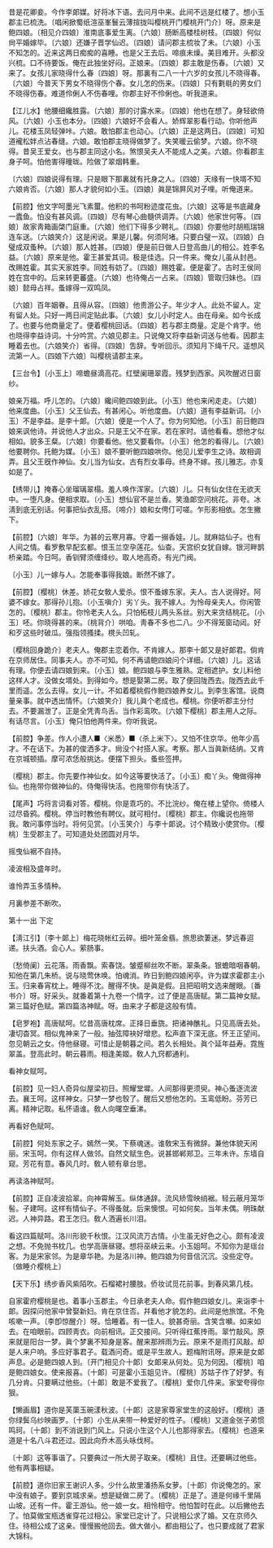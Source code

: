 <!-- { "loadSidebar": true } -->
昔是花卿妾。今作李郞媒。好将冰下语。去问月中来。此间不远是红楼了。想小玉郡主已梳洗。〔唱闲掀蜀纸渲巫峯鬟云薄揎拢叫樱桃开门樱桃开门介〕呀。原来是鲍四娘。〔相见介四娘〕淮南底事爱生离。〔六娘〕肠断高楼桂树枝。〔四娘〕何似尙平婚嫁毕。〔六娘〕还嫌子晋学仙迟。〔四娘〕请问郡主梳妆了未。〔六娘〕小玉不知怎的。近来这两日痴痴的喜睡。也是父王去后。啼痕未燥。美目难开。头都没兴梳。口不待要饭。俺在此独坐好闷。正娘来。〔四娘〕郡主敢是伤春。〔六娘〕又来了。女孩儿家晓得什么春〔四娘〕呀。那裏有二八一十六岁的女孩儿不晓得春。〔六娘〕今普天下男女不晓得伤个春。女儿怎的伤来。〔四娘〕只有氀毼的男女们不晓得伤春。难道伶俐人不伤春哩。你郡主好不伶俐也。听我道来。 

【江儿水】他腰细纔胜露。〔六娘〕那的讨露水来。〔四娘〕他也在想了。身轻欲倚风。〔六娘〕小玉也本分。〔四娘〕六娘好不会看人。娇辉翠影看行动。你听他声儿。花楼玉凤轻弹咔。六娘。敢怕郡主也动心。〔六娘〕正是这两日。〔四娘〕可知道襱松姅点沾春缝。六娘。敢怕郡主晓得做梦了。失笑暖云偷梦。六娘。你不晓得。昔吴王爱女。也与郡主同这小名。煞恨吴夫人不能成人之美。六娘。你看郡主身子呵。怕他害得曈昽。险做了翠烟韩重。

〔六娘〕四娘说得有理。只是眼下那裏就有托身之人。〔四娘〕天缘有一快壻不知六娘肯否。〔六娘〕那人才貌何如小玉。〔四娘〕眞是锦屛风对子哩。听俺道来。 

【前腔】他文字呵墨光飞素蠒。他积的书呵粉迹度花虫。〔六娘〕这等是书底藏身一蠹鱼。怕没有甚风调。〔四娘〕尽有琴心曲髓供调弄。〔六娘〕他家世何等。〔四娘〕故家靑箱画棨门庭重。〔六娘〕他们下得多少聘礼。〔四娘〕你要他时胡瓶瑞锦连车送。〔六娘笑介〕这是闲说。果是儿馨。何须阿堵。只要白璧一双。〔四娘〕白璧成双蚤种。〔六娘〕那人姓甚。〔四娘〕便是前日做人日登高曲儿的相公。姓李名益。〔六娘〕原来是他。霍王甚爱其词。极是佳选。只一件来。俺女儿虽从封邑。改赐姓霍。其实天家姓李。同姓有妨了。〔四娘〕赐姓霍。便是霍了。古时王侯同姓在宫中的。后来转更蕃盛。〔六娘〕也待俺占一占来。〔四娘〕管取归妹也。〔四娘〕懿母占祥。蚤嫁得一双鸣凤。

〔六娘〕百年姻眷。且得从容。〔四娘〕他贵游公子。年少才人。此处不留人。定有留人处。只好一两日间定贴此事。〔六娘〕女儿小时定人。由在母亲。如今长成了。也要与他商量定了。便着樱桃回话。〔四娘〕若与郡主商量。定是个肯字。他也晓得李益诗词。十分吟赏。六娘见郡主。只说俺又将李益新词送与他看。因郡主睡着去也。〔六娘笑介〕省得。〔四娘〕吿辞。专听回示。须知月下绳千尺。遥想风流第一人。〔四娘下六娘〕叫樱桃请郡主来。 

【三台令】〔小玉上〕啼蟾昼滴高花。红壁阑珊翠霞。残梦到西家。风吹醒迟日窗纱。

娘亲万福。呼儿怎的。〔六娘〕纔间鲍四娘到此。〔小玉〕他也来闲走走。〔六娘〕他来度曲。〔小玉〕父王仙去。有甚闲心。听他度曲。〔六娘〕道有李益新词。〔小玉〕不是李益。是李十郞。〔六娘〕便是一个人了。你为何知他。〔小玉〕前日鲍四娘来讽他诗。并说他人才出众。只是王父不在家。若在家时。请他看看。想他才似相如。貌多王粲。〔六娘〕你要看他。他又要看你。〔小玉〕他怎的看得儿。〔六娘〕他要聘你。托鲍为媒。〔小玉〕娘不要听鲍四娘哄你。他见儿爱李生之诗。故相调弄。且父王旣作神仙。女儿当为仙女。古有烈女事母。终身不嫁。孩儿雅志。亦复如是了。 

【绣带儿】掩春心坐瑠璃翠榻。羞人唤作浑家。〔六娘〕儿。只有仙女住在无欲天中。一堕凡身。便相求取。〔小玉〕想仙官不是兰香。笑渔郞空问桃花。非夸。冰淸到底无别话。何事把仙衣乱搭。〔啼介〕娘和女俜仃可嗟。乍形影相依。怎生撇下。

【前腔】〔六娘〕年华。为甚的云寒月寡。守着一搦香娃。儿。就麻姑仙子。也有人间之情。看罗敷早配玄都。恨玉兰空孕莲花。仙查。天宫织女犹自嫁。银河畔鹊桥亲踏。今日呵。香钏臂须缠绛纱。取人地高奇。有光门阀。

〔小玉〕儿一嫁与人。怎能奉事得我娘。断然不嫁了。 

【前腔】〔樱桃〕休差。娇花女敎人爱杀。恨不蚤嫁东家。夫人。古人说得好。阿婆不嫁女。那得孙儿抱。〔小玉嗔介〕劣丫头。我不嫁人。为怜母亲夫人。你闲管怎的。〔樱桃〕郡主。你怜老夫人么。只怕柘枝儿两头系丝。别大来贪结桃花。〔小玉〕呸。你晓得甚的来。〔桃背介〕哄咱。靑春不多也二八。少不得笼窗动闼。好和歹这些时破瓜。强指领搔揉。櫈头凹轧。

〔樱桃回身跪介〕老夫人。俺郡主恋着你。不肯嫁人。那李十郞又是好郞君。倘肯在京师居住。同事夫人。亦不可知。何不再请鲍四娘问个详细。〔六娘〕儿。这话有理。你便去请四娘到来。〔小玉〕娘。鲍四娘与李生雅熟。定相遮护。女儿料他这样人才。没做女壻处。到得如今。想是娶第二房。取了便回陇西去。陇西去此千里而遥。怎么去得。女儿一计。不如着樱桃假作鲍四娘养女儿。到李生客馆。说商量亲事。就中透出情怀。〔六娘笑介〕我儿眞个老成也。樱桃。你便听郡主分付去。不要漏泄了。正是全凭靑鸟舌。当作彩鸾吹。〔六娘下樱桃〕郡主用人之际。有话尽言。〔小玉〕俺只怕他两件来。你听我说。 

【前腔】争差。作人小遭人■〈米悉〉■〈杀上米下〉。又怕不住京华。他年少高才。不在话下。为甚的俊洒多才。尙没个衬搭人家。考察。那人当眞新结纳。又肯在京城顿插。摩可浓恁般挑达。便摆下担头。蚤些签押。

〔樱桃〕郡主。你先要作神仙女。如今这等要快活了。〔小玉〕痴丫头。俺做得神仙。也拖带你做神仙的。侍俺得快活。也拖带你有快活了。 

【尾声】巧将言词看对答。樱桃。你是乖巧的。不比浣纱。俺在楼上望你。倚楼人过尽昏鸦。樱桃。停当时教他有聘仪。就可相付。〔樱桃〕郡主。你纔说也拖带我。敢问事停当时。将何见赏。〔小玉笑介〕与李十郞说。讨个精致小使赏你。〔樱桃〕生受郡主了。可知道处处团圆对月华。

摇曳仙裾不自持。



凌波相及盛年时。

谁怜弄玉多情种。



月裏参差不断吹。 

第十一出
下定

【淸江引】〔李十郞上〕梅花晓帐红云碎。细叶笼金翡。旅思欲萋迷。梦远春迢递。扶头酒。会心人。萦肠事。

〔愁倚阑〕云花落。雨香飘。索春饶。皱蹙柳丝吹不断。翠条条。银蟾暗咽春朝。知他在第几朱桥。说与晓莺休唤。怕魂消。昨日到鲍四娘闲亭。许为媒求霍郡主小玉。归来春宵枕上。睡得不沈。醒得不快。是眞是假。且把昭明文选来醒眼。〔番书介〕呀。好采头。就番着第十九卷一个情字。过了便是高唐赋。第二篇神女赋。第三篇好色赋。第四篇洛神赋。呀。由来才子都是这般有情。 

【皂罗袍】高唐赋呵。忆昔高唐枕席。正择日垂旒。把诸神醮礼。只见高唐去处。凄切杳冥。相似鬼神来了一般。抽弦障袂好增悲。松声直下深无底。怀王正望间。忽见朝云之女。侍他昼寝。可惜止是朝暮之间。若久长相处。眞个延年益寿。霓旌翠盖。登高此时。朝云暮雨。相逢美姬。敎人九窍都通利。

看神女赋呵。 

【前腔】见一妇人奇异似屋梁初日。照耀堂墀。人间那得更须臾。神心蚤逐流波去。襄王呵。这样神女。只梦一梦也彀了。醒后又想他怎的。玉鸾低盼。芬芳已离。精神记取。私怀语谁。敎人向曙空垂涕。

再看好色赋呵。 

【前腔】何处东家之子。嫣然一笑。下蔡魂迷。谁敎宋玉有微辞。兼他体貌天闲丽。宋玉呵。你有这样人做邻。自然文赋生色。说甚邯郸郑卫。三年未许。东墙自窥。芳花有意。春风几时。敎人顿有章台思。

再读洛神赋呵。 

【前腔】正自凌波拾翠。向神霄解玉。纵体通辞。流风矫雪映绡裾。轻云蔽月笼华髻。子建呵。这样有情仙子。不得蚤就。后来懊恨。可如何矣。当年未偶。明珠献迟。人神异路。君王怎归。敎人洒遍长川泪。

看这四篇赋呵。洛川形貌千秋恨。江汉风流万古情。小生虽无好色之心。颇有凌波之想。不免抛书枕几。也学高唐昼寝。想将巫峡云来。小玉姐呵。不知你为是瑶台客。为是宋家邻。为是章华艳。为是洛川神。鲍四娘为何音信沉沉。没些定夺。〔做睡介樱桃上〕 

【天下乐】绣步香风紫陌吹。石榴裙衬腰肢。侨妆试觅花前事。到春风第几枝。

自家霍府樱桃是也。着事小玉郡主。今日承老夫人命。假作鲍四娘女儿。来诣李十郞。因探问他家中曾娶新妇。肯在京住否。幷看他才貌怎的。此间是他旅馆。不免咳嗽一声。〔李卽惊醒介〕呀。恰睡着。有一佳人。貌甚奇丽。含笑含嚬。如来如去。在咱眼前。四顾靑衣。向前相讯。正交接间。只听得红蕉抟雨。翠竹敲风。原来就是阳台一梦。眞个梦裏不知身是客。醒来那辨雨为云。原来不是雨打风敲。却是人来户响。多应好事君子。载酒问奇。或是平生故人。题梅附讯呀。原来是女郞声息。必是鲍四娘人到。〔开门相见介十郞〕女郞来从何处。见为何因。〔樱桃〕咱是鲍四娘女。使来报喜。〔十郞〕可是霍小玉姐见许。〔樱桃〕苏姑子作了好梦。有几分肯。只要瞒过他些。〔十郞〕敢是不爱我了。〔樱桃〕爱你几件来。家堂夸得你狠。 

【懒画眉】道你是芙蕖玉碗漾秋波。〔十郞〕这是家尊家堂生的这般好。〔樱桃〕道你绿鬓乌纱映画罗。〔十郞〕小生从来带一种爱好的性子。〔樱桃〕又道金张子弟惯鸣珂。〔十郞〕到不消说到门风上。只说小生这个人儿也那得家去。〔樱桃〕也道来道是十名八斗君还过。因此向乔木高头咏伐柯。

〔十郞〕这等事谐了。只要典过一所大房子取亲。〔樱桃〕且住。还要瞒过他些。他有两事相疑。 

【前腔】道你旧家王谢识人多。少什么故里潘扬系女萝。〔十郞〕你说俺怎的。家中没有娘子。要到京城求亲。想是疑做二房了。〔樱桃〕正是了。道是何缘千里隔山坡。还有一件。霍王游仙。他一娘一女。相怜相守。他怕暂时在此。以后撇他去了。怕莫做宝瓶透雀穿花过相公。家堂已定计了。只说相公求了婚。又在京师久住。待相公成了这亲。慢慢搬他回去。做大做小。都由相公了。也只要成就了君家大锦科。

